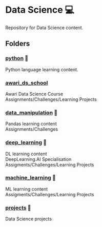 # Data Science 💻

Repository for Data Science content.

## Folders

### [python](./python) 🐍
Python language learning content.

### [awari_ds_school](./awari_ds_school)
Awari Data Science Course \
Assignments/Challenges/Learning Projects

### [data_manipulation](./data_manipulation) 🐼
Pandas learning content \
Assignments/Challenges

### [deep_learning](./deep_learning) 🧠
DL learning content \
DeepLearning.AI Specialisation \
Assigments/Challenges/Learning Projects

### [machine_learning](./machine_learning) 🤖
ML learning content \
Assigments/Challenges/Learning Projects

### [projects](./projects) 📐
Data Science projects
